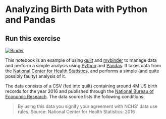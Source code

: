 # Analyzing Birth Data with Python and Pandas

## Run this exercise
[![Binder](https://mybinder.org/badge.svg)](https://mybinder.org/v2/gh/ianabc/birthData/master?filepath=BirthData.ipynb)

This notebook is an example of using [quilt](https://quiltdata.com/) and
[mybinder](https://mybinder.org/) to manage data and perform a simple analysis
using [Python](https://www.python.org/) and
[Pandas](https://pandas.pydata.org/). It takes data from the [National Center
for Health Statistics](http://www.nber.org/data/vital-statistics-natality-data.html),
and performs a simple (and quite possibly faulty) analysis of it.


The data consists of a CSV (fed into quilt) containing around 4M US birth records for
the year 2016 and published through the
[National Bureau of Economic
Research](http://www.nber.org/data/vital-statistics-natality-data.html). The
data source lists the following conditions:

> By using this data you signify your agreement with NCHS' data use rules.
> Source: National Center for Health Statistics: 2016
